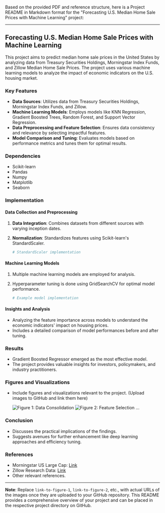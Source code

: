 Based on the provided PDF and reference structure, here is a Project README in Markdown format for the "Forecasting U.S. Median Home Sale Prices with Machine Learning" project:

---

## Forecasting U.S. Median Home Sale Prices with Machine Learning

This project aims to predict median home sale prices in the United States by analyzing data from Treasury Securities Holdings, Morningstar Index Funds, and Zillow Median Home Sale Prices. The project uses various machine learning models to analyze the impact of economic indicators on the U.S. housing market.

### Key Features

- **Data Sources**: Utilizes data from Treasury Securities Holdings, Morningstar Index Funds, and Zillow.
- **Machine Learning Models**: Employs models like KNN Regression, Gradient Boosted Trees, Random Forest, and Support Vector Regression.
- **Data Preprocessing and Feature Selection**: Ensures data consistency and relevance by selecting impactful features.
- **Model Comparison and Tuning**: Evaluates models based on performance metrics and tunes them for optimal results.

### Dependencies

- Scikit-learn
- Pandas
- Numpy
- Matplotlib
- Seaborn

### Implementation

#### Data Collection and Preprocessing

1. **Data Integration**: Combines datasets from different sources with varying inception dates.
2. **Normalization**: Standardizes features using Scikit-learn's StandardScaler.

   ```python
   # StandardScaler implementation
   ```

#### Machine Learning Models

1. Multiple machine learning models are employed for analysis.
2. Hyperparameter tuning is done using GridSearchCV for optimal model performance.

   ```python
   # Example model implementation
   ```

#### Insights and Analysis

- Analyzing the feature importance across models to understand the economic indicators' impact on housing prices.
- Includes a detailed comparison of model performances before and after tuning.

### Results

- Gradient Boosted Regressor emerged as the most effective model.
- The project provides valuable insights for investors, policymakers, and industry practitioners.

### Figures and Visualizations

- Include figures and visualizations relevant to the project. (Upload images to GitHub and link them here)

  ![Figure 1: Data Consolidation](link-to-figure-1)
  ![Figure 2: Feature Selection](link-to-figure-2)
  ...

### Conclusion

- Discusses the practical implications of the findings.
- Suggests avenues for further enhancement like deep learning approaches and efficiency tuning.

### References

- Morningstar US Large Cap: [Link](https://indexes.morningstar.com/indexes/details/morningstar-us-large-capFSUSA00KH5)
- Zillow Research Data: [Link](https://www.zillow.com/research/data/)
- Other relevant references.

---

**Note**: Replace `link-to-figure-1`, `link-to-figure-2`, etc., with actual URLs of the images once they are uploaded to your GitHub repository. This README provides a comprehensive overview of your project and can be placed in the respective project directory on GitHub.